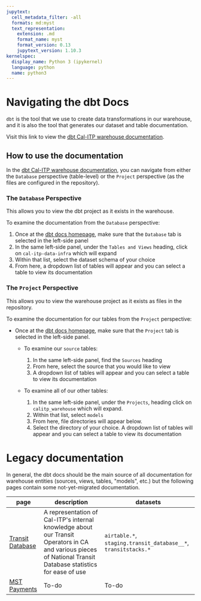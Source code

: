```yaml
---
jupytext:
  cell_metadata_filter: -all
  formats: md:myst
  text_representation:
    extension: .md
    format_name: myst
    format_version: 0.13
    jupytext_version: 1.10.3
kernelspec:
  display_name: Python 3 (ipykernel)
  language: python
  name: python3
---
```

# Navigating the dbt Docs

`dbt` is the tool that we use to create data transformations in our warehouse, and it is also the tool that generates our dataset and table documentation.

Visit this link to view the [dbt Cal-ITP warehouse documentation](https://dbt-docs.calitp.org/#!/overview).

## How to use the documentation

In the [dbt Cal-ITP warehouse documentation](https://dbt-docs.calitp.org/#!/overview), you can navigate from either the `Database` perspective (table-level) or the `Project` perspective (as the files are configured in the repository).

### The `Database` Perspective
This allows you to view the dbt project as it exists in the warehouse.

To examine the documentation from the `Database` perspective:

1. Once at the [dbt docs homepage](https://dbt-docs.calitp.org/#!/overview), make sure that the `Database` tab is selected in the left-side panel
1. In the same left-side panel, under the `Tables and Views` heading, click on `cal-itp-data-infra` which will expand
1. Within that list, select the dataset schema of your choice
1. From here, a dropdown list of tables will appear and you can select a table to view its documentation

### The `Project` Perspective
This allows you to view the warehouse project as it exists as files in the repository.

To examine the documentation for our tables from the `Project` perspective:

* Once at the [dbt docs homepage](https://dbt-docs.calitp.org/#!/overview), make sure that the `Project` tab is selected in the left-side panel.
    * To examine our `source` tables:
        1. In the same left-side panel, find the `Sources` heading
        1. From here, select the source that you would like to view
        1. A dropdown list of tables will appear and you can select a table to view its documentation

    * To examine all of our other tables:
        1. In the same left-side panel, under the `Projects`, heading click on `calitp_warehouse` which will expand.
        2. Within that list, select `models`
        3. From here, file directories will appear below.
        4. Select the directory of your choice. A dropdown list of tables will appear and you can select a table to view its documentation

# Legacy documentation
In general, the dbt docs should be the main source of all documentation for warehouse entities (sources, views, tables, "models", etc.) but the following pages contain some not-yet-migrated documentation.

| page | description | datasets |
| ---- | ----------- | -------- |
| [Transit Database](./transitdatabase.md) | A representation of Cal-ITP's internal knowledge about our Transit Operators in CA and various pieces of National Transit Database statistics for ease of use | `airtable.*`, `staging.transit_database__*`, `transitstacks.*` |
| [MST Payments](./mst_payments.md) | To-do | To-do |
